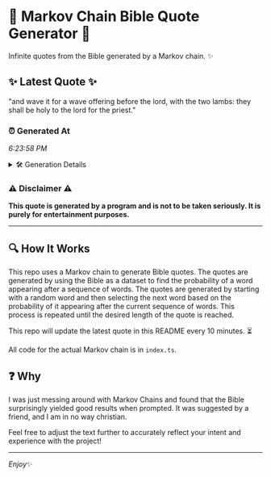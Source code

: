 # 📖 Markov Chain Bible Quote Generator 📖

Infinite quotes from the Bible generated by a Markov chain. ✨

## ✨ Latest Quote ✨
"and wave it for a wave offering before the lord, with the two lambs: they shall be holy to the lord for the priest."

### ⏰ Generated At
*6:23:58 PM*

<details>
    <summary>🛠️ Generation Details</summary>
    <p>
        <strong>🌱 Seed:</strong> and<br>
        <strong>🔄 Iterations:</strong> 23<br>
        <strong>📜 Context History:</strong><br>[ and ]: wave<br>[ and, wave ]: it<br>[ and, wave, it ]: for<br>[ and, wave, it, for ]: a<br>[ and, wave, it, for, a ]: wave<br>[ and, wave, it, for, a, wave ]: offering<br>[ wave, it, for, a, wave, offering ]: before<br>[ it, for, a, wave, offering, before ]: the<br>[ for, a, wave, offering, before, the ]: lord,<br>[ a, wave, offering, before, the, lord, ]: with<br>[ wave, offering, before, the, lord,, with ]: the<br>[ offering, before, the, lord,, with, the ]: two<br>[ before, the, lord,, with, the, two ]: lambs:<br>[ the, lord,, with, the, two, lambs: ]: they<br>[ lord,, with, the, two, lambs:, they ]: shall<br>[ with, the, two, lambs:, they, shall ]: be<br>[ the, two, lambs:, they, shall, be ]: holy<br>[ two, lambs:, they, shall, be, holy ]: to<br>[ lambs:, they, shall, be, holy, to ]: the<br>[ they, shall, be, holy, to, the ]: lord<br>[ shall, be, holy, to, the, lord ]: for<br>[ be, holy, to, the, lord, for ]: the<br>[ holy, to, the, lord, for, the ]: priest.<br>
    </p>
</details>

### ⚠️ Disclaimer ⚠️
**This quote is generated by a program and is not to be taken seriously. It is purely for entertainment purposes.**

---

## 🔍 How It Works

This repo uses a Markov chain to generate Bible quotes. The quotes are generated by using the Bible as a dataset to find the probability of a word appearing after a sequence of words. The quotes are generated by starting with a random word and then selecting the next word based on the probability of it appearing after the current sequence of words. This process is repeated until the desired length of the quote is reached.

This repo will update the latest quote in this README every 10 minutes. ⏳

All code for the actual Markov chain is in `index.ts`.

## ❓ Why

I was just messing around with Markov Chains and found that the Bible surprisingly yielded good results when prompted. 
It was suggested by a friend, and I am in no way christian.

Feel free to adjust the text further to accurately reflect your intent and experience with the project!

---

*Enjoy*✨
